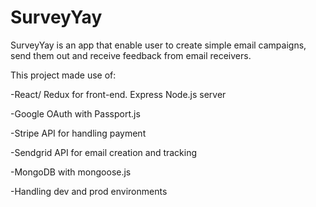 # SurveyYay
SurveyYay is an app that enable user to create simple email campaigns, send them out and receive feedback from email receivers.

This project made use of:

-React/ Redux for front-end. Express Node.js server

-Google OAuth with Passport.js

-Stripe API for handling payment

-Sendgrid API for email creation and tracking

-MongoDB with mongoose.js

-Handling dev and prod environments

